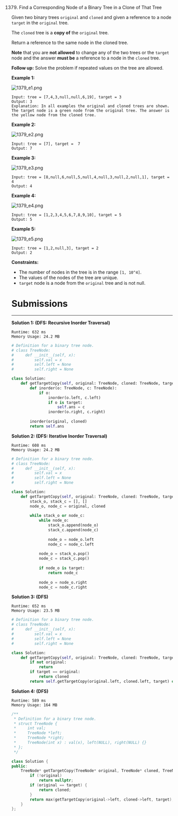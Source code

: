 1379. Find a Corresponding Node of a Binary Tree in a Clone of That Tree

Given two binary trees `original` and `cloned` and given a reference to a node `target` in the `original` tree.

The `cloned` tree is a **copy of** the `original` tree.

Return a reference to the same node in the cloned tree.

**Note** that you are **not allowed** to change any of the two trees or the `target` node and the answer **must be** a reference to a node in the `cloned` tree.

**Follow up:** Solve the problem if repeated values on the tree are allowed.

 

**Example 1:**

![1379_e1.png](img/1379_e1.png)
```
Input: tree = [7,4,3,null,null,6,19], target = 3
Output: 3
Explanation: In all examples the original and cloned trees are shown. The target node is a green node from the original tree. The answer is the yellow node from the cloned tree.
```

**Example 2:**

![1379_e2.png](img/1379_e2.png)
```
Input: tree = [7], target =  7
Output: 7
```

**Example 3:**

![1379_e3.png](img/1379_e3.png)
```
Input: tree = [8,null,6,null,5,null,4,null,3,null,2,null,1], target = 4
Output: 4
```

**Example 4:**

![1379_e4.png](img/1379_e4.png)
```
Input: tree = [1,2,3,4,5,6,7,8,9,10], target = 5
Output: 5
```

**Example 5:**

![1379_e5.png](img/1379_e5.png)
```
Input: tree = [1,2,null,3], target = 2
Output: 2
```

**Constraints:**

* The number of nodes in the tree is in the range `[1, 10^4]`.
* The values of the nodes of the tree are unique.
* `target` node is a node from the `original` tree and is not null.

# Submissions
---
**Solution 1: (DFS: Recursive Inorder Traversal)**
```
Runtime: 632 ms
Memory Usage: 24.2 MB
```
```python
# Definition for a binary tree node.
# class TreeNode:
#     def __init__(self, x):
#         self.val = x
#         self.left = None
#         self.right = None

class Solution:
    def getTargetCopy(self, original: TreeNode, cloned: TreeNode, target: TreeNode) -> TreeNode:
        def inorder(o: TreeNode, c: TreeNode):
            if o:
                inorder(o.left, c.left)
                if o is target:
                    self.ans = c
                inorder(o.right, c.right)
                
        inorder(original, cloned)
        return self.ans 
```

**Solution 2: (DFS: Iterative Inorder Traversal)**
```
Runtime: 608 ms
Memory Usage: 24.2 MB
```
```python
# Definition for a binary tree node.
# class TreeNode:
#     def __init__(self, x):
#         self.val = x
#         self.left = None
#         self.right = None

class Solution:
    def getTargetCopy(self, original: TreeNode, cloned: TreeNode, target: TreeNode) -> TreeNode:
        stack_o, stack_c = [], []
        node_o, node_c = original, cloned
        
        while stack_o or node_c:
            while node_o:
                stack_o.append(node_o)
                stack_c.append(node_c)
                
                node_o = node_o.left
                node_c = node_c.left
                
            node_o = stack_o.pop()
            node_c = stack_c.pop()
            
            if node_o is target:
                return node_c
            
            node_o = node_o.right
            node_c = node_c.right 
```

**Solution 3: (DFS)**
```
Runtime: 652 ms
Memory Usage: 23.5 MB
```
```python
# Definition for a binary tree node.
# class TreeNode:
#     def __init__(self, x):
#         self.val = x
#         self.left = None
#         self.right = None

class Solution:
    def getTargetCopy(self, original: TreeNode, cloned: TreeNode, target: TreeNode) -> TreeNode:
        if not original:
            return
        if target == original:
            return cloned
        return self.getTargetCopy(original.left, cloned.left, target) or self.getTargetCopy(original.right, cloned.right, target)
```

**Solution 4: (DFS)**
```
Runtime: 589 ms
Memory Usage: 164 MB
```
```c++
/**
 * Definition for a binary tree node.
 * struct TreeNode {
 *     int val;
 *     TreeNode *left;
 *     TreeNode *right;
 *     TreeNode(int x) : val(x), left(NULL), right(NULL) {}
 * };
 */

class Solution {
public:
    TreeNode* getTargetCopy(TreeNode* original, TreeNode* cloned, TreeNode* target) {
        if (!original)
            return nullptr;
        if (original == target) {
            return cloned;
        }
        return max(getTargetCopy(original->left, cloned->left, target), getTargetCopy(original->right, cloned->right, target));
    }
};
```
